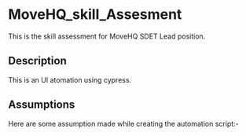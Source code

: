 # MoveHQ_skill_Assesment
This is the skill assessment for MoveHQ SDET Lead position.
## Description
This is an UI atomation using cypress.

## Assumptions
Here are some assumption made while creating the automation script:-

